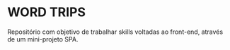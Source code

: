 # WORD TRIPS
Repositório com objetivo de trabalhar skills voltadas ao front-end, através de um mini-projeto SPA.
